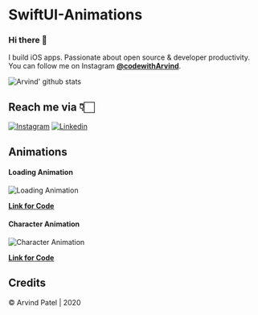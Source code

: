# SwiftUI-Animations

### Hi there 👋

I build iOS apps. Passionate about open source & developer productivity. You can follow me on Instagram [**@codewithArvind**](https://www.instagram.com/codewithArvind/).


![Arvind' github stats](https://github-readme-stats.vercel.app/api?username=arvindcs&count_private=true&show_icons=true)

## Reach me via 👇🏻

[![Instagram](https://i.ibb.co/3m04rjW/insta.png)](https://www.instagram.com/codewithArvind/) [![Linkedin](https://i.ibb.co/ZdvBhbV/linkedin.png)](https://www.linkedin.com/in/arvindcs/)


## Animations

#### Loading Animation

![Loading Animation](https://github.com/Arvindcs/SwiftUI-Animation/blob/master/LoadingAnimation.gif)

[**Link for Code**](https://github.com/Arvindcs/SwiftUI-Animation/blob/master/LodingAnimation.zip)


#### Character Animation

![Character Animation](https://github.com/Arvindcs/SwiftUI-Animation/blob/master/charAnmiation.gif)

[**Link for Code**](https://github.com/Arvindcs/SwiftUI-Animation/blob/master/CharcterAnimation.zip)




## Credits
© Arvind Patel | 2020
